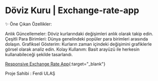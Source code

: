 # Döviz Kuru | Exchange-rate-app


✨ Öne Çıkan Özellikler:

Anlık Güncellemeler: Döviz kurlarındaki değişimleri anlık olarak takip edin.
Çeşitli Para Birimleri: Dünya genelindeki popüler para birimleri arasında dolaşın.
Grafiksel Gösterim: Kurların zaman içindeki değişimini grafiklerle görsel olarak analiz edin.
Kolay Kullanım: Basit arayüzü ile herkesin kullanabileceği şekilde tasarlandı.

[Responsive Exchange Rate App](https://doviz-exchange-rate-app-chi.vercel.app/){:target="_blank"}


Proje Sahibi : Ferdi ULAŞ
